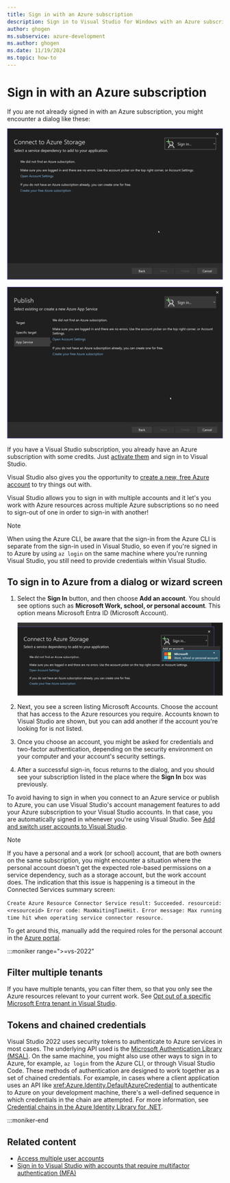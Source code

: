 ```yaml
---
title: Sign in with an Azure subscription
description: Sign in to Visual Studio for Windows with an Azure subscription and access Azure resources across one or more Azure subscriptions.
author: ghogen
ms.subservice: azure-development
ms.author: ghogen
ms.date: 11/19/2024
ms.topic: how-to
---
```


# Sign in with an Azure subscription

If you are not already signed in with an Azure subscription, you might encounter a dialog like these:

![Screenshot showing sign-in for Connected Services.](./media/sign-in-required-connected-services.png)

![Screenshot showing sign-in for publish.](./media/sign-in-required-publish.png)

If you have a Visual Studio subscription, you already have an Azure subscription with some credits. Just [activate them](https://signup.azure.com/signup?offer=Azure_MSDN) and sign in to Visual Studio.

Visual Studio also gives you the opportunity to [create a new, free Azure account](https://signup.azure.com/signup?offer=Azure_MSDN) to try things out with.

Visual Studio allows you to sign in with multiple accounts and it let's you work with Azure resources across multiple Azure subscriptions so no need to sign-out of one in order to sign-in with another!

> [!NOTE]
> When using the Azure CLI, be aware that the sign-in from the Azure CLI is separate from the sign-in used in Visual Studio, so even if you're signed in to Azure by using `az login` on the same machine where you're running Visual Studio, you still need to provide credentials within Visual Studio.

## To sign in to Azure from a dialog or wizard screen

1. Select the **Sign In** button, and then choose **Add an account**. You should see options such as **Microsoft Work, school, or personal account**. This option means Microsoft Entra ID (Microsoft Account).

   ![Screenshot of sign-in dropdown.](./media/sign-in-required-microsoft.png)

1. Next, you see a screen listing Microsoft Accounts. Choose the account that has access to the Azure resources you require. Accounts known to Visual Studio are shown, but you can add another if the account you're looking for is not listed.

1. Once you choose an account, you might be asked for credentials and two-factor authentication, depending on the security environment on your computer and your account's security settings.

1. After a successful sign-in, focus returns to the dialog, and you should see your subscription listed in the place where the **Sign In** box was previously.

To avoid having to sign in when you connect to an Azure service or publish to Azure, you can use Visual Studio's account management features to add your Azure subscription to your Visual Studio accounts. In that case, you are automatically signed in whenever you're using Visual Studio. See [Add and switch user accounts to Visual Studio](../ide/signing-in-to-visual-studio.md#add-and-switch-user-accounts-in-visual-studio).

> [!NOTE]
> If you have a personal and a work (or school) account, that are both owners on the same subscription, you might encounter a situation where the personal account doesn't get the expected role-based permissions on a service dependency, such as a storage account, but the work account does. The indication that this issue is happening is a timeout in the Connected Services summary screen:
>
>`Create Azure Resource Connector Service result: Succeeded. resourceid: <resourceid> Error code: MaxWaitingTimeHit. Error message: Max running time hit when operating service connector resource.`
>
> To get around this, manually add the required roles for the personal account in the [Azure portal](https://portal.azure.com).

:::moniker range=">=vs-2022"

## Filter multiple tenants

If you have multiple tenants, you can filter them, so that you only see the Azure resources relevant to your current work. See [Opt out of a specific Microsoft Entra tenant in Visual Studio](../ide/work-with-multi-factor-authentication.md#how-to-opt-out-of-using-a-specific-microsoft-entra-tenant-in-visual-studio).

## Tokens and chained credentials

Visual Studio 2022 uses security tokens to authenticate to Azure services in most cases. The underlying API used is the
[Microsoft Authentication Library (MSAL)](/entra/identity-platform/msal-overview). On the same machine, you might also use other ways to sign in to Azure, for example, `az login` from the Azure CLI, or through Visual Studio Code. These methods of authentication are designed to work together as a set of chained credentials. For example, in cases where a client application uses an API like <xref:Azure.Identity.DefaultAzureCredential> to authenticate to Azure on your development machine, there's a well-defined sequence in which credentials in the chain are attempted. For more information, see [Credential chains in the Azure Identity Library for .NET](/dotnet/azure/sdk/authentication/credential-chains?tabs=dac).

:::moniker-end

## Related content

- [Access multiple user accounts](../ide/sign-in-access-multiple-accounts.md)
- [Sign in to Visual Studio with accounts that require multifactor authentication (MFA)](../ide/work-with-multi-factor-authentication.md)
